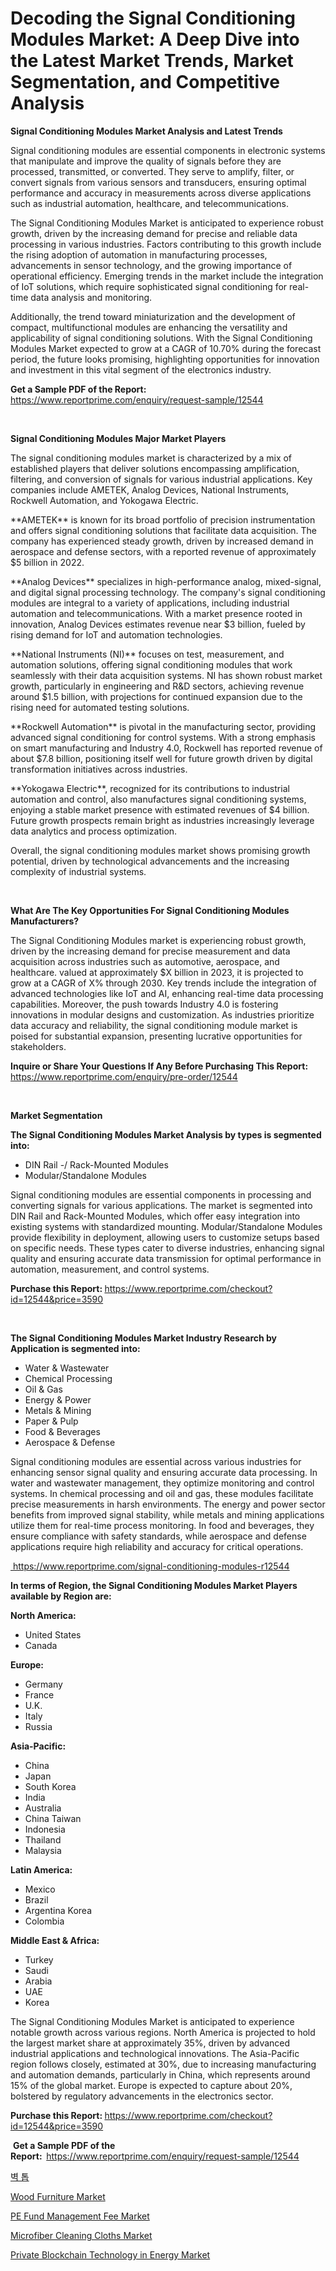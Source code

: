 <p><h1>Decoding the Signal Conditioning Modules Market: A Deep Dive into the Latest Market Trends, Market Segmentation, and Competitive Analysis</h1></p><p><strong>Signal Conditioning Modules Market Analysis and Latest Trends</strong></p>
<p><p>Signal conditioning modules are essential components in electronic systems that manipulate and improve the quality of signals before they are processed, transmitted, or converted. They serve to amplify, filter, or convert signals from various sensors and transducers, ensuring optimal performance and accuracy in measurements across diverse applications such as industrial automation, healthcare, and telecommunications.</p><p>The Signal Conditioning Modules Market is anticipated to experience robust growth, driven by the increasing demand for precise and reliable data processing in various industries. Factors contributing to this growth include the rising adoption of automation in manufacturing processes, advancements in sensor technology, and the growing importance of operational efficiency. Emerging trends in the market include the integration of IoT solutions, which require sophisticated signal conditioning for real-time data analysis and monitoring.</p><p>Additionally, the trend toward miniaturization and the development of compact, multifunctional modules are enhancing the versatility and applicability of signal conditioning solutions. With the Signal Conditioning Modules Market expected to grow at a CAGR of 10.70% during the forecast period, the future looks promising, highlighting opportunities for innovation and investment in this vital segment of the electronics industry.</p></p>
<p><strong>Get a Sample PDF of the Report:&nbsp;</strong> <a href="https://www.reportprime.com/enquiry/request-sample/12544">https://www.reportprime.com/enquiry/request-sample/12544</a></p>
<p>&nbsp;</p>
<p><strong>Signal Conditioning Modules Major Market Players</strong></p>
<p><p>The signal conditioning modules market is characterized by a mix of established players that deliver solutions encompassing amplification, filtering, and conversion of signals for various industrial applications. Key companies include AMETEK, Analog Devices, National Instruments, Rockwell Automation, and Yokogawa Electric.</p><p>**AMETEK** is known for its broad portfolio of precision instrumentation and offers signal conditioning solutions that facilitate data acquisition. The company has experienced steady growth, driven by increased demand in aerospace and defense sectors, with a reported revenue of approximately $5 billion in 2022.</p><p>**Analog Devices** specializes in high-performance analog, mixed-signal, and digital signal processing technology. The company's signal conditioning modules are integral to a variety of applications, including industrial automation and telecommunications. With a market presence rooted in innovation, Analog Devices estimates revenue near $3 billion, fueled by rising demand for IoT and automation technologies.</p><p>**National Instruments (NI)** focuses on test, measurement, and automation solutions, offering signal conditioning modules that work seamlessly with their data acquisition systems. NI has shown robust market growth, particularly in engineering and R&D sectors, achieving revenue around $1.5 billion, with projections for continued expansion due to the rising need for automated testing solutions.</p><p>**Rockwell Automation** is pivotal in the manufacturing sector, providing advanced signal conditioning for control systems. With a strong emphasis on smart manufacturing and Industry 4.0, Rockwell has reported revenue of about $7.8 billion, positioning itself well for future growth driven by digital transformation initiatives across industries.</p><p>**Yokogawa Electric**, recognized for its contributions to industrial automation and control, also manufactures signal conditioning systems, enjoying a stable market presence with estimated revenues of $4 billion. Future growth prospects remain bright as industries increasingly leverage data analytics and process optimization. </p><p>Overall, the signal conditioning modules market shows promising growth potential, driven by technological advancements and the increasing complexity of industrial systems.</p></p>
<p>&nbsp;</p>
<p><strong>What Are The Key Opportunities For Signal Conditioning Modules Manufacturers?</strong></p>
<p><p>The Signal Conditioning Modules market is experiencing robust growth, driven by the increasing demand for precise measurement and data acquisition across industries such as automotive, aerospace, and healthcare. valued at approximately $X billion in 2023, it is projected to grow at a CAGR of X% through 2030. Key trends include the integration of advanced technologies like IoT and AI, enhancing real-time data processing capabilities. Moreover, the push towards Industry 4.0 is fostering innovations in modular designs and customization. As industries prioritize data accuracy and reliability, the signal conditioning module market is poised for substantial expansion, presenting lucrative opportunities for stakeholders.</p></p>
<p><strong>Inquire or Share Your Questions If Any Before Purchasing This Report:</strong> <a href="https://www.reportprime.com/enquiry/pre-order/12544">https://www.reportprime.com/enquiry/pre-order/12544</a></p>
<p>&nbsp;</p>
<p><strong>Market Segmentation</strong></p>
<p><strong>The Signal Conditioning Modules Market Analysis by types is segmented into:</strong></p>
<p><ul><li>DIN Rail -/ Rack-Mounted Modules</li><li>Modular/Standalone Modules</li></ul></p>
<p><p>Signal conditioning modules are essential components in processing and converting signals for various applications. The market is segmented into DIN Rail and Rack-Mounted Modules, which offer easy integration into existing systems with standardized mounting. Modular/Standalone Modules provide flexibility in deployment, allowing users to customize setups based on specific needs. These types cater to diverse industries, enhancing signal quality and ensuring accurate data transmission for optimal performance in automation, measurement, and control systems.</p></p>
<p><strong>Purchase this Report:&nbsp;</strong><a href="https://www.reportprime.com/checkout?id=12544&price=3590">https://www.reportprime.com/checkout?id=12544&price=3590</a></p>
<p>&nbsp;</p>
<p><strong>The Signal Conditioning Modules Market Industry Research by Application is segmented into:</strong></p>
<p><ul><li>Water & Wastewater</li><li>Chemical Processing</li><li>Oil & Gas</li><li>Energy & Power</li><li>Metals & Mining</li><li>Paper & Pulp</li><li>Food & Beverages</li><li>Aerospace & Defense</li></ul></p>
<p><p>Signal conditioning modules are essential across various industries for enhancing sensor signal quality and ensuring accurate data processing. In water and wastewater management, they optimize monitoring and control systems. In chemical processing and oil and gas, these modules facilitate precise measurements in harsh environments. The energy and power sector benefits from improved signal stability, while metals and mining applications utilize them for real-time process monitoring. In food and beverages, they ensure compliance with safety standards, while aerospace and defense applications require high reliability and accuracy for critical operations.</p></p>
<p><a href="https://www.reportprime.com/signal-conditioning-modules-r12544">&nbsp;https://www.reportprime.com/signal-conditioning-modules-r12544</a></p>
<p><strong>In terms of Region, the Signal Conditioning Modules Market Players available by Region are:</strong></p>
<p>
    <p> <strong> North America: </strong>
        <ul>
            <li>United States</li>
            <li>Canada</li>
        </ul>
        </p> 
    <p> <strong> Europe: </strong>
        <ul>
            <li>Germany</li>
            <li>France</li>
            <li>U.K.</li>
            <li>Italy</li>
            <li>Russia</li>
        </ul>
        </p> 
    <p> <strong> Asia-Pacific: </strong>
        <ul>
            <li>China</li>
            <li>Japan</li>
            <li>South Korea</li>
            <li>India</li>
            <li>Australia</li>
            <li>China Taiwan</li>
            <li>Indonesia</li>
            <li>Thailand</li>
            <li>Malaysia</li>
        </ul>
        </p> 
    <p> <strong> Latin America: </strong>
        <ul>
            <li>Mexico</li>
            <li>Brazil</li>
            <li>Argentina Korea</li>
            <li>Colombia</li>
        </ul>
        </p> 
    <p> <strong> Middle East & Africa: </strong>
        <ul>
            <li>Turkey</li>
            <li>Saudi</li>
            <li>Arabia</li>
            <li>UAE</li>
            <li>Korea</li>
        </ul>
    </p>
    </p>
<p><p>The Signal Conditioning Modules Market is anticipated to experience notable growth across various regions. North America is projected to hold the largest market share at approximately 35%, driven by advanced industrial applications and technological innovations. The Asia-Pacific region follows closely, estimated at 30%, due to increasing manufacturing and automation demands, particularly in China, which represents around 15% of the global market. Europe is expected to capture about 20%, bolstered by regulatory advancements in the electronics sector.</p></p>
<p><strong>Purchase this Report: </strong><a href="https://www.reportprime.com/checkout?id=12544&price=3590">https://www.reportprime.com/checkout?id=12544&price=3590</a></p>
<p>&nbsp;<strong>Get a Sample PDF of the Report:&nbsp;&nbsp;</strong><a href="https://www.reportprime.com/enquiry/request-sample/12544">https://www.reportprime.com/enquiry/request-sample/12544</a></p>
<p><strong></strong></p>
<p><p><a href="https://medium.com/@wallacecumfgmings567556/%EC%9B%94-%EC%8F%98-%EC%8B%9C%EC%9E%A5-%EC%A0%84%EB%A7%9D-2024%EB%85%84%EB%B6%80%ED%84%B0-2031%EB%85%84%EA%B9%8C%EC%A7%80%EC%9D%98-%EA%B8%80%EB%A1%9C%EB%B2%8C-%EC%8B%9C%EC%9E%A5-%EB%8F%99%ED%96%A5-%EB%B0%8F-%EB%B6%84%EC%84%9D-157%ED%8E%98%EC%9D%B4%EC%A7%80-%EB%B6%84%EB%9F%89-f411421e75fa">벽 톱</a></p><p><a href="https://www.linkedin.com/pulse/what-current-future-prospects-wood-furniture-market-analysis-jiduf?trackingId=v8jse8oGQXajA%2FDgx7wVJg%3D%3D">Wood Furniture Market</a></p><p><a href="https://medium.com/@audieyost2008/global-perspectives-on-pe-fund-management-fee-market-trends-challenges-and-forecast-2024-2031-44c711b849ad">PE Fund Management Fee Market</a></p><p><a href="https://www.linkedin.com/pulse/microfiber-cleaning-cloths-market-strategic-insights-product-q4eef?trackingId=aJjcRFLFSVe8DNJvGb90ug%3D%3D">Microfiber Cleaning Cloths Market</a></p><p><a href="https://issuu.com/reportprime-2/docs/private-blockchain-technology-in-en_94ffb55948aa10">Private Blockchain Technology in Energy Market</a></p></p>